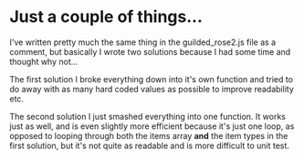 # Just a couple of things...

I've written pretty much the same thing in the guilded_rose2.js file as a comment, but basically I wrote two solutions because I had some time and thought why not...

The first solution I broke everything down into it's own function and tried to do away with as many hard coded values as possible to improve readability etc.

The second solution I just smashed everything into one function. It works just as well, and is even slightly more efficient because it's just one loop, as opposed to looping through both the items array **and** the item types in the first solution, but it's not quite as readable and is more difficult to unit test.
